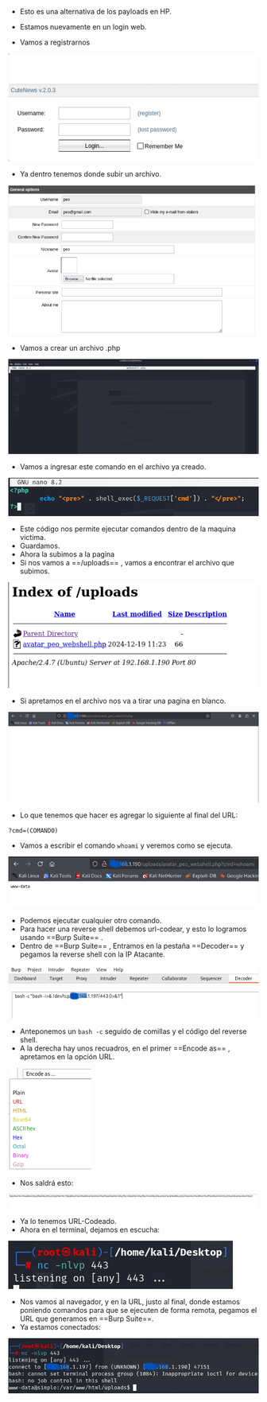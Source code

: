 - Esto es una alternativa de los payloads en HP.


- Estamos nuevamente en un login web.
- Vamos a registrarnos

![](../Imagenes/Pasted%20image%2020241219131801.png)

- Ya dentro tenemos donde subir un archivo.

![](../Imagenes/Pasted%20image%2020241219131909.png)

- Vamos a crear un archivo .php

![](../Imagenes/Pasted%20image%2020241219132006.png)

- Vamos a ingresar este comando en el archivo ya creado.

![](../Imagenes/Pasted%20image%2020241219132240.png)

- Este código nos permite ejecutar comandos dentro de la maquina victima.
- Guardamos.
- Ahora la subimos a la pagina
- Si nos vamos a ==/uploads== , vamos a encontrar el archivo que subimos.

![](../Imagenes/Pasted%20image%2020241219132444.png)

- Si apretamos en el archivo nos va a tirar una pagina en blanco.

![](../Imagenes/Pasted%20image%2020241219132549.png)

- Lo que tenemos que hacer es agregar lo siguiente al final del URL:
```
?cmd=(COMANDO)
```
- Vamos a escribir el comando `whoami` y veremos como se ejecuta.

![](../Imagenes/Pasted%20image%2020241219132701.png)

- Podemos ejecutar cualquier otro comando.
- Para hacer una reverse shell debemos url-codear, y esto lo logramos usando ==Burp Suite== .
- Dentro de ==Burp Suite== , Entramos en la pestaña ==Decoder== y pegamos la reverse shell con la IP Atacante.

![](../Imagenes/Pasted%20image%2020241219133344.png)

- Anteponemos un `bash -c` seguido de comillas y el código del reverse shell.
- A la derecha hay unos recuadros, en el primer ==Encode as== , apretamos en la opción URL.

![](../Imagenes/Pasted%20image%2020241219133604.png)

- Nos saldrá esto:

![](../Imagenes/Pasted%20image%2020241219133635.png)

- Ya lo tenemos URL-Codeado.
- Ahora en el terminal, dejamos en escucha:

![](../Imagenes/Pasted%20image%2020241219133730.png)

- Nos vamos al navegador, y en la URL, justo al final, donde estamos poniendo comandos para que se ejecuten de forma remota, pegamos el URL que generamos en ==Burp Suite==.
- Ya estamos conectados:

![](../Imagenes/Pasted%20image%2020241219133929.png)

